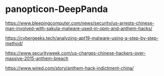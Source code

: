 # panopticon-DeepPanda

https://www.bleepingcomputer.com/news/security/us-arrests-chinese-man-involved-with-sakula-malware-used-in-opm-and-anthem-hacks/

https://cybergeeks.tech/analyzing-apt19-malware-using-a-step-by-step-method/

https://www.securityweek.com/us-charges-chinese-hackers-over-massive-2015-anthem-breach

https://www.wired.com/story/anthem-hack-indictment-china/
